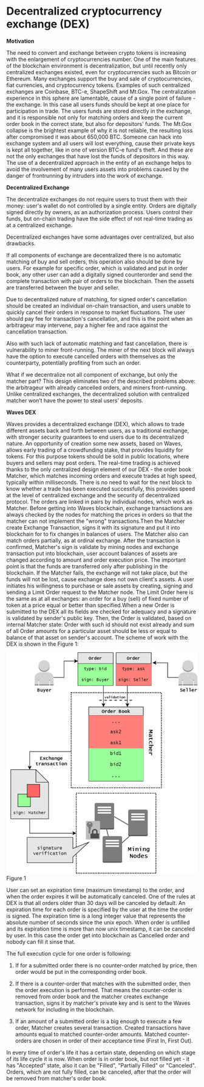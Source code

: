 # Decentralized cryptocurrency exchange (DEX)
**Motivation**

The need to convert and exchange between crypto tokens is increasing with the enlargement of cryptocurrencies number. One of the main features of the blockchain environment is decentralization, but until recently only centralized exchanges existed, even for cryptocurrencies such as Bitcoin or Ethereum. Many exchanges support the buy and sale of cryptocurrencies, fiat currencies, and cryptocurrency tokens. Examples of such centralized exchanges are Coinbase, BTC-e, ShapeShift and Mt.Gox. The centralization experience in this sphere are lamentable, cause of a single point of failure - the exchange. In this case all users funds should be kept at one place for participation in trade. The users funds are stored directly in the exchange, and it is responsible not only for matching orders and keep the current order book in the correct state, but also for depositors' funds. The Mt.Gox collapse is the brightest example of why it is not reliable, the resulting loss after compromised it was about 650,000 BTC. Someone can hack into exchange system and all users will lost everything, cause their private keys is kept all together, like in one of version BTC-e fund's theft. And these are not the only exchanges that have lost the funds of depositors in this way. The use of a decentralized approach in the entity of an exchange helps to avoid the involvement of many users assets into problems caused by the danger of frontrunning by intruders into the work of exchange.

**Decentralized Exchange**

The decentralize exchanges do not require users to trust them with their money: user's wallet do not controlled by a single entity. Orders are digitally signed directly by owners, as an authorization process. Users control their funds, but on-chain trading have the side effect of not real-time trading as at a centralized exchange.

Decentralized exchanges have some advantages over centralized, but also drawbacks.

If all components of exchange are decentralized there is no automatic matching of buy and sell orders, this operation also should be done by users. For example for specific order, which is validated and put in order book, any other user can add a digitally signed counterorder and send the complete transaction with pair of orders to the blockchain. Then the assets are transferred between the buyer and seller.

Due to decentralized nature of matching, for signed order's cancellation should be created an individual on-chain transaction, and users unable to quickly cancel their orders in response to market fluctuations. The user should pay fee for transaction's cancellation, and this is the point when an arbitrageur may intervene, pay a higher fee and race against the cancellation transaction.

Also with such lack of automatic matching and fast cancellation, there is vulnerability to miner front-running. The miner of the next block will always have the option to execute cancelled orders with themselves as the counterparty, potentially profiting from such an order.

What if we decentralize not all component of exchange, but only the matcher part? This design eliminates two of the described problems above: the arbitrageur with already cancelled orders, and miners front-running. Unlike centralized exchanges, the decentralized solution with centralized matcher won’t have the power to steal users’ deposits.

**Waves DEX**

Waves provides a decentralized exchange (DEX), which allows to trade different assets back and forth between users, as a traditional exchange, with stronger security guarantees to end users due to its decentralized nature. An opportunity of creation some new assets, based on Waves, allows early trading of a crowdfunding stake, that provides liquidity for tokens. For this purpose tokens should be sold in public locations, where buyers and sellers may post orders.
The real-time trading is achieved thanks to the only centralized design element of our DEX - the order book Matcher, which matches incoming orders and execute trades at high speed, typically within milliseconds. There is no need to wait for the next block to know whether a trade has been executed successfully, this provides speed at the level of centralized exchange and the security of decentralized protocol.
The orders are linked in pairs by individual nodes, which work as Matcher. Before getting into Waves blockchain, exchange transactions are always checked by the nodes for matching the prices in orders so that the matcher can not implement the "wrong" transactions.Then the Matcher create Exchange Transaction, signs it with its signature and put it into blockchain for to fix changes in balances of users. The Matcher also can match orders partially, as at ordinal exchange. After the transaction is confirmed, Matcher's sign is validate by mining nodes and exchange transaction put into blockchain, user account balances of assets are changed according to amount and order execution price. The important point is that the funds are transferred only after publishing in the blockchain. If the Matcher fails, the exchange will not take place, but the funds will not be lost, cause exchange does not own client's assets.
A user initiates his willingness to purchase or sale assets by creating, signing and sending a Limit Order request to the Matcher node. The Limit Order here is the same as at all exchanges: an order for a buy (sell) of fixed number of token at a price equal or better than specified.When a new Order is submitted to the DEX all its fields are checked for adequacy and a signature is validated by sender's public key. Then, the Order is validated, based on internal Matcher state: Order with such id should not exist already and sum of all Order amounts for a particular asset should be less or equal to balance of that asset on sender's account. The scheme of work with the DEX is shown in the Figure 1:

![Waves Matcher](img/DEX1.png)
Figure 1

User can set an expiration time (maximum timestamp) to the order, and when the order expires it will be automatically canceled. One of the rules at DEX is that all orders older than 30 days will be canceled by default. An expiration time for each order is specified by the user at the time the order is signed. The expiration time is a long integer value that represents the absolute number of seconds since the unix epoch. When order is unfilled and its expiration time is more than now unix timestamp, it can be canceled by user. In this case the order get into blockchain as Cancelled order and nobody can fill it sinse that.

The full execution cycle for one order is following:

1. If for a submitted order there is no counter-order matched by price, then order would be put in the corresponding order book.

2. If there is a counter-order that matches with the submitted order, then the order execution is performed. That means the counter-order is removed from order book and the matcher creates exchange transaction, signs it by matcher's private key and is sent to the Waves network for including in the blockchain.

3. If an amount of a submitted order is a big enough to execute a few order, Matcher creates several transaction. Created transactions have amounts equal to matched counter-order amounts. Matched counter-orders are chosen in order of their acceptance time (First In, First Out).

In every time of order's life it has a certain state, depending on which stage of its life cycle it is now. When order is in order book, but not filled yet - it has "Accepted" state, also it can be "Filled", "Partially Filled" or "Canceled". Orders, which are not fully filled, can be canceled, after that the order will be removed from matcher's order book.
